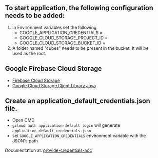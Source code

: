 ## To start application, the following configuration needs to be added:
1. In Environment variables set the following:
	- GOOGLE_APPLICATION_CREDENTIALS = <path to application credentials JSON file>  
	- GOOGLE_CLOUD_STORAGE_PROJECT_ID = <cloud storage project id>  
	- GOOGLE_CLOUD_STORAGE_BUCKET_ID = <cloud storage bucket id>  
2. A folder named "cubes" needs to be present in the bucket. It will be used as the root.

## Google Firebase Cloud Storage
- [Firebase Cloud Storage](https://cloud.google.com/storage/docs/reference/libraries#client-libraries-install-java)
- [Google Cloud Storage Client Library Java](https://cloud.google.com/storage/docs/reference/libraries)

## Create an application_default_credentials.json file.
- Open CMD
- `gcloud auth application-default login` will generate `application_default_credentials.json`
- set `GOOGLE_APPLICATION_CREDENTIALS` environment variable with the JSON's path

Documentation at: [provide-credentials-adc](https://cloud.google.com/docs/authentication/provide-credentials-adc#how-to)
